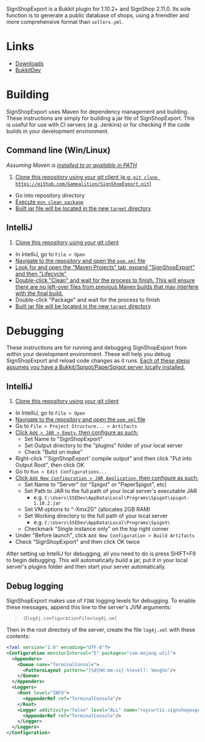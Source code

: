 SignShopExport is a Bukkit plugin for 1.10.2+ and SignShop 2.11.0. Its sole function is to generate
a public database of shops, using a friendlier and more comprehensive format than `sellers.yml`.

# Links

* [Downloads](https://github.com/Gamealition/SignShopExport/releases)
* [BukkitDev](http://dev.bukkit.org/bukkit-plugins/signshopexport/)

# Building

SignShopExport uses Maven for dependency management and building. These instructions are simply for
building a jar file of SignShopExport. This is useful for use with CI servers (e.g. Jenkins) or for
checking if the code builds in your development environment.

## Command line (Win/Linux)

*Assuming Maven is [installed to or available in PATH](https://maven.apache.org/install.html)*

1. [Clone this repository using your git client (e.g. 
`git clone https://github.com/Gamealition/SignShopExport.git`)](http://i.imgur.com/VB7dE6d.png)
* Go into repository directory
* [Execute `mvn clean package`](http://i.imgur.com/UOzULcl.png)
* [Built jar file will be located in the new `target` directory](http://i.imgur.com/bDGVDwW.png)

## IntelliJ

1. [Clone this repository using your git client](http://i.imgur.com/VB7dE6d.png)
* In IntelliJ, go to `File > Open`
* [Navigate to the repository and open the `pom.xml` file](http://i.imgur.com/zcVkyAm.png)
* [Look for and open the "Maven Projects" tab, expand "SignShopExport" and then "Lifecycle"](http://i.imgur.com/TB3Ab4T.png)
* [Double-click "Clean" and wait for the process to finish. This will ensure there are no left-over
files from previous Maven builds that may interfere with the final build.](http://i.imgur.com/Lx5yPdc.png)
* Double-click "Package" and wait for the process to finish
* [Built jar file will be located in the new `target` directory](http://i.imgur.com/bDGVDwW.png)

# Debugging

These instructions are for running and debugging SignShopExport from within your development
environment. These will help you debug SignShopExport and reload code changes as it runs. [Each of
these steps assumes you have a Bukkit/Spigot/PaperSpigot server locally installed.](http://i.imgur.com/q0B28cR.png)

## IntelliJ

1. [Clone this repository using your git client](http://i.imgur.com/VB7dE6d.png)
* In IntelliJ, go to `File > Open`
* [Navigate to the repository and open the `pom.xml` file](http://i.imgur.com/zcVkyAm.png)
* Go to `File > Project Structure... > Artifacts`
* [Click `Add > JAR > Empty`, then configure as such:](http://i.imgur.com/kXsbr3C.png)
    * Set Name to "SignShopExport"
    * Set Output directory to the "plugins" folder of your local server
    * Check "Build on make"
* Right-click "'SignShopExport' compile output" and then click "Put into Output Root", then click OK
* Go to `Run > Edit Configurations...`
* [Click `Add New Configuration > JAR Application`, then configure as such:](http://i.imgur.com/smuYOFs.png)
    * Set Name to "Server" (or "Spigot" or "PaperSpigot", etc)
    * Set Path to JAR to the full path of your local server's executable JAR
        * e.g. `C:\Users\SSEDev\AppData\Local\Programs\Spigot\spigot-1.10.2.jar`
    * Set VM options to "-Xmx2G" (allocates 2GB RAM)
    * Set Working directory to the full path of your local server
        * e.g. `C:\Users\SSEDev\AppData\Local\Programs\Spigot\`
    * Checkmark "Single instance only" on the top right corner
* Under "Before launch", click `Add New Configuration > Build Artifacts`
* Check "SignShopExport" and then click OK twice

After setting up IntelliJ for debugging, all you need to do is press SHIFT+F9 to begin debugging.
This will automatically build a jar, put it in your local server's plugins folder and then start
your server automatically.

## Debug logging

SignShopExport makes use of `FINE` logging levels for debugging. To enable these messages, append
this line to the server's JVM arguments:

> `-Dlog4j.configurationFile=log4j.xml`

Then in the root directory of the server, create the file `log4j.xml` with these contents:

```xml
<?xml version="1.0" encoding="UTF-8"?>
<Configuration monitorInterval="5" packages="com.mojang.util">
  <Appenders>
    <Queue name="TerminalConsole">
      <PatternLayout pattern="[%d{HH:mm:ss} %level]: %msg%n"/>
    </Queue>
  </Appenders>
  <Loggers>
    <Root level="INFO">
      <AppenderRef ref="TerminalConsole"/>
    </Root>
    <Logger additivity="false" level="ALL" name="roycurtis.signshopexport.SignShopExport">
      <AppenderRef ref="TerminalConsole"/>
    </Logger>
  </Loggers>
</Configuration>
```
